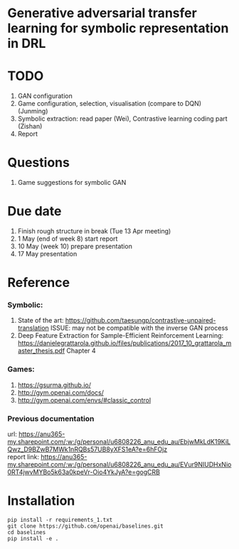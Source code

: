 # Generative adversarial transfer learning for symbolic representation in DRL
# TODO
1. GAN configuration
2. Game configuration, selection, visualisation (compare to DQN) (Junming)
3. Symbolic extraction: read paper (Wei), Contrastive learning coding part (Zishan)
4. Report

# Questions
1. Game suggestions for symbolic GAN

# Due date
1. Finish rough structure in break (Tue 13 Apr meeting)
2. 1 May (end of week 8) start report
3. 10 May (week 10) prepare presentation
4. 17 May presentation 

# Reference
### Symbolic: 
1. State of the art: https://github.com/taesungp/contrastive-unpaired-translation ISSUE: may not be compatible with the inverse GAN process<br>
2. Deep Feature Extraction for Sample-Efficient Reinforcement Learning: https://danielegrattarola.github.io/files/publications/2017_10_grattarola_master_thesis.pdf Chapter 4 <br>
### Games: <br> 
1. https://gsurma.github.io/
2. http://gym.openai.com/docs/
3. http://gym.openai.com/envs/#classic_control <br>

### Previous documentation 
url: https://anu365-my.sharepoint.com/:w:/g/personal/u6808226_anu_edu_au/EbjwMkLdK19KiLQwz_D9BZwB7MWk1nRQBs57UB8yXFS1eA?e=6hFOjz<br>
report link: https://anu365-my.sharepoint.com/:w:/g/personal/u6808226_anu_edu_au/EVur9NIUDHxNio0RT4jwvMYBo5k63a0kpeVr-Oio4YkJyA?e=gogCRB


# Installation
```
pip install -r requirements_1.txt
git clone https://github.com/openai/baselines.git
cd baselines
pip install -e .
```
